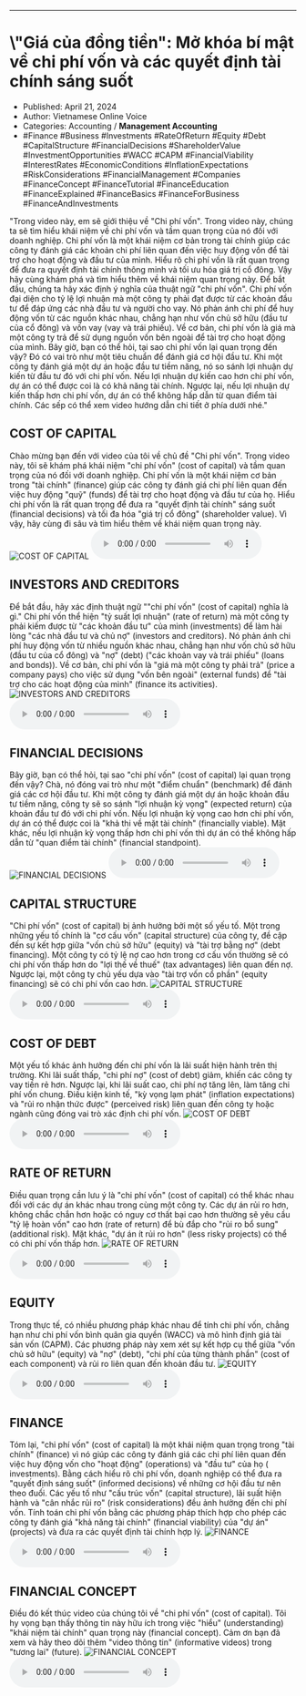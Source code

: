 
---

# \\"Giá của đồng tiền": Mở khóa bí mật về chi phí vốn và các quyết định tài chính sáng suốt

- Published: April 21, 2024
- Author: Vietnamese Online Voice
- Categories: Accounting / **Management Accounting**
- #Finance #Business #Investments #RateOfReturn #Equity #Debt #CapitalStructure #FinancialDecisions #ShareholderValue #InvestmentOpportunities #WACC #CAPM #FinancialViability #InterestRates #EconomicConditions #InflationExpectations #RiskConsiderations #FinancialManagement #Companies #FinanceConcept #FinanceTutorial #FinanceEducation #FinanceExplained #FinanceBasics #FinanceForBusiness #FinanceAndInvestments

"Trong video này, em sẽ giới thiệu về "Chi phí vốn". Trong video này, chúng ta sẽ tìm hiểu khái niệm về chi phí vốn và tầm quan trọng của nó đối với doanh nghiệp. Chi phí vốn là một khái niệm cơ bản trong tài chính giúp các công ty đánh giá các khoản chi phí liên quan đến việc huy động vốn để tài trợ cho hoạt động và đầu tư của mình. Hiểu rõ chi phí vốn là rất quan trọng để đưa ra quyết định tài chính thông minh và tối ưu hóa giá trị cổ đông. Vậy hãy cùng khám phá và tìm hiểu thêm về khái niệm quan trọng này. Để bắt đầu, chúng ta hãy xác định ý nghĩa của thuật ngữ "chi phí vốn". Chi phí vốn đại diện cho tỷ lệ lợi nhuận mà một công ty phải đạt được từ các khoản đầu tư để đáp ứng các nhà đầu tư và người cho vay. Nó phản ánh chi phí để huy động vốn từ các nguồn khác nhau, chẳng hạn như vốn chủ sở hữu (đầu tư của cổ đông) và vốn vay (vay và trái phiếu). Về cơ bản, chi phí vốn là giá mà một công ty trả để sử dụng nguồn vốn bên ngoài để tài trợ cho hoạt động của mình. Bây giờ, bạn có thể hỏi, tại sao chi phí vốn lại quan trọng đến vậy? Đó có vai trò như một tiêu chuẩn để đánh giá cơ hội đầu tư. Khi một công ty đánh giá một dự án hoặc đầu tư tiềm năng, nó so sánh lợi nhuận dự kiến từ đầu tư đó với chi phí vốn. Nếu lợi nhuận dự kiến cao hơn chi phí vốn, dự án có thể được coi là có khả năng tài chính. Ngược lại, nếu lợi nhuận dự kiến thấp hơn chi phí vốn, dự án có thể không hấp dẫn từ quan điểm tài chính. Các sếp có thể xem video hướng dẫn chi tiết ở phía dưới nhé."


## COST OF CAPITAL

Chào mừng bạn đến với video của tôi về chủ đề "Chi phí vốn". Trong video này, tôi sẽ khám phá khái niệm "chi phí vốn" (cost of capital) và tầm quan trọng của nó đối với doanh nghiệp. Chi phí vốn là một khái niệm cơ bản trong "tài chính" (finance) giúp các công ty đánh giá chi phí liên quan đến việc huy động "quỹ" (funds) để tài trợ cho hoạt động và đầu tư của họ. Hiểu chi phí vốn là rất quan trọng để đưa ra "quyết định tài chính" sáng suốt (financial decisions) và tối đa hóa "giá trị cổ đông" (shareholder value). Vì vậy, hãy cùng đi sâu và tìm hiểu thêm về khái niệm quan trọng này.
![COST OF CAPITAL](https://http-archiver-apis-production-80.schnworks.com/storage/images/transitions/2024-04-21/transition-53730478964-Montserrat-Medium-512DA8.jpg)
<audio controls>
    <source src="https://http-archiver-apis-production-80.schnworks.com/storage/audio/file-6374097352.mp3" type="audio/mpeg">
</audio>



## INVESTORS AND CREDITORS

Để bắt đầu, hãy xác định thuật ngữ ""chi phí vốn" (cost of capital) nghĩa là gì." Chi phí vốn thể hiện "tỷ suất lợi nhuận" (rate of return) mà một công ty phải kiếm được từ "các khoản đầu tư" của mình (investments) để làm hài lòng "các nhà đầu tư và chủ nợ" (investors and creditors). Nó phản ánh chi phí huy động vốn từ nhiều nguồn khác nhau, chẳng hạn như vốn chủ sở hữu (đầu tư của cổ đông) và "nợ" (debt) ("các khoản vay và trái phiếu" (loans and bonds)). Về cơ bản, chi phí vốn là "giá mà một công ty phải trả" (price a company pays) cho việc sử dụng "vốn bên ngoài" (external funds) để "tài trợ cho các hoạt động của mình" (finance its activities).
![INVESTORS AND CREDITORS](https://http-archiver-apis-production-80.schnworks.com/storage/images/transitions/2024-04-21/transition--38010524395-Montserrat-Thin-004895.jpg)
<audio controls>
    <source src="https://http-archiver-apis-production-80.schnworks.com/storage/audio/file-3641439074.mp3" type="audio/mpeg">
</audio>



## FINANCIAL DECISIONS

Bây giờ, bạn có thể hỏi, tại sao "chi phí vốn" (cost of capital) lại quan trọng đến vậy? Chà, nó đóng vai trò như một "điểm chuẩn" (benchmark) để đánh giá các cơ hội đầu tư. Khi một công ty đánh giá một dự án hoặc khoản đầu tư tiềm năng, công ty sẽ so sánh "lợi nhuận kỳ vọng" (expected return) của khoản đầu tư đó với chi phí vốn. Nếu lợi nhuận kỳ vọng cao hơn chi phí vốn, dự án có thể được coi là "khả thi về mặt tài chính" (financially viable). Mặt khác, nếu lợi nhuận kỳ vọng thấp hơn chi phí vốn thì dự án có thể không hấp dẫn từ "quan điểm tài chính" (financial standpoint).
![FINANCIAL DECISIONS](https://http-archiver-apis-production-80.schnworks.com/storage/images/transitions/2024-04-21/transition-25490716624-Montserrat-Thin-303F9F.jpg)
<audio controls>
    <source src="https://http-archiver-apis-production-80.schnworks.com/storage/audio/file-6017318800.mp3" type="audio/mpeg">
</audio>



## CAPITAL STRUCTURE

"Chi phí vốn" (cost of capital) bị ảnh hưởng bởi một số yếu tố. Một trong những yếu tố chính là "cơ cấu vốn" (capital structure) của công ty, đề cập đến sự kết hợp giữa "vốn chủ sở hữu" (equity) và "tài trợ bằng nợ" (debt financing). Một công ty có tỷ lệ nợ cao hơn trong cơ cấu vốn thường sẽ có chi phí vốn thấp hơn do "lợi thế về thuế" (tax advantages) liên quan đến nợ. Ngược lại, một công ty chủ yếu dựa vào "tài trợ vốn cổ phần" (equity financing) sẽ có chi phí vốn cao hơn.
![CAPITAL STRUCTURE](https://http-archiver-apis-production-80.schnworks.com/storage/images/transitions/2024-04-21/transition--6793344363-Montserrat-SemiBold-283593.jpg)
<audio controls>
    <source src="https://http-archiver-apis-production-80.schnworks.com/storage/audio/file-48856414914.mp3" type="audio/mpeg">
</audio>



## COST OF DEBT

Một yếu tố khác ảnh hưởng đến chi phí vốn là lãi suất hiện hành trên thị trường. Khi lãi suất thấp, "chi phí nợ" (cost of debt) giảm, khiến các công ty vay tiền rẻ hơn. Ngược lại, khi lãi suất cao, chi phí nợ tăng lên, làm tăng chi phí vốn chung. Điều kiện kinh tế, "kỳ vọng lạm phát" (inflation expectations) và "rủi ro nhận thức được" (perceived risk) liên quan đến công ty hoặc ngành cũng đóng vai trò xác định chi phí vốn.
![COST OF DEBT](https://http-archiver-apis-production-80.schnworks.com/storage/images/transitions/2024-04-21/transition-16647213530-Montserrat-Black-4A148C.jpg)
<audio controls>
    <source src="https://http-archiver-apis-production-80.schnworks.com/storage/audio/file-23924617523.mp3" type="audio/mpeg">
</audio>



## RATE OF RETURN

Điều quan trọng cần lưu ý là "chi phí vốn" (cost of capital) có thể khác nhau đối với các dự án khác nhau trong cùng một công ty. Các dự án rủi ro hơn, không chắc chắn hơn hoặc có nguy cơ thất bại cao hơn thường sẽ yêu cầu "tỷ lệ hoàn vốn" cao hơn (rate of return) để bù đắp cho "rủi ro bổ sung" (additional risk). Mặt khác, "dự án ít rủi ro hơn" (less risky projects) có thể có chi phí vốn thấp hơn.
![RATE OF RETURN](https://http-archiver-apis-production-80.schnworks.com/storage/images/transitions/2024-04-21/transition-11793641062-Montserrat-Regular-4A148C.jpg)
<audio controls>
    <source src="https://http-archiver-apis-production-80.schnworks.com/storage/audio/file-6635812418.mp3" type="audio/mpeg">
</audio>



## EQUITY

Trong thực tế, có nhiều phương pháp khác nhau để tính chi phí vốn, chẳng hạn như chi phí vốn bình quân gia quyền (WACC) và mô hình định giá tài sản vốn (CAPM). Các phương pháp này xem xét sự kết hợp cụ thể giữa "vốn chủ sở hữu" (equity) và "nợ" (debt), "chi phí của từng thành phần" (cost of each component) và rủi ro liên quan đến khoản đầu tư.
![EQUITY](https://http-archiver-apis-production-80.schnworks.com/storage/images/transitions/2024-04-21/transition-14320386233-Montserrat-Bold-7B1FA2.jpg)
<audio controls>
    <source src="https://http-archiver-apis-production-80.schnworks.com/storage/audio/file-33931152667.mp3" type="audio/mpeg">
</audio>



## FINANCE

Tóm lại, "chi phí vốn" (cost of capital) là một khái niệm quan trọng trong "tài chính" (finance) vì nó giúp các công ty đánh giá các chi phí liên quan đến việc huy động vốn cho "hoạt động" (operations) và "đầu tư" của họ ( investments). Bằng cách hiểu rõ chi phí vốn, doanh nghiệp có thể đưa ra "quyết định sáng suốt" (informed decisions) về những cơ hội đầu tư nên theo đuổi. Các yếu tố như "cấu trúc vốn" (capital structure), lãi suất hiện hành và "cân nhắc rủi ro" (risk considerations) đều ảnh hưởng đến chi phí vốn. Tính toán chi phí vốn bằng các phương pháp thích hợp cho phép các công ty đánh giá "khả năng tài chính" (financial viability) của "dự án" (projects) và đưa ra các quyết định tài chính hợp lý.
![FINANCE](https://http-archiver-apis-production-80.schnworks.com/storage/images/transitions/2024-04-21/transition-35284045925-Montserrat-Bold-673AB7.jpg)
<audio controls>
    <source src="https://http-archiver-apis-production-80.schnworks.com/storage/audio/file-24943185562.mp3" type="audio/mpeg">
</audio>



## FINANCIAL CONCEPT

Điều đó kết thúc video của chúng tôi về "chi phí vốn" (cost of capital). Tôi hy vọng bạn thấy thông tin này hữu ích trong việc "hiểu" (understanding) "khái niệm tài chính" quan trọng này (financial concept). Cảm ơn bạn đã xem và hãy theo dõi thêm "video thông tin" (informative videos) trong "tương lai" (future).
![FINANCIAL CONCEPT](https://http-archiver-apis-production-80.schnworks.com/storage/images/transitions/2024-04-21/transition--13469582895-Montserrat-Black-1A237E.jpg)
<audio controls>
    <source src="https://http-archiver-apis-production-80.schnworks.com/storage/audio/file-5846539143.mp3" type="audio/mpeg">
</audio>

